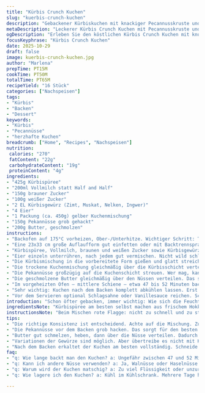 ```yaml
---
title: "Kürbis Crunch Kuchen"
slug: "kuerbis-crunch-kuchen"
description: "Gebackener Kürbiskuchen mit knackiger Pecannusskruste und einem feuchten Kürbispüree, das mit Gewürzen und Eiern vermischt wird. Die trockene Kuchenschicht obenauf verbindet süßen und nussigen Geschmack, übergossen mit geschmolzener Butter. Insgesamt eher reichhaltig, mit einer wirklich tollen Textur von saftig unten und knusprig oben. Leicht veränderbar, etwa durch andere Nussarten oder Gewürzmischungen, macht auch mit normale Sahne schmeckt sehr cremig. Backzeit und Temperaturen angepasst, um den perfekten Backzustand zu erreichen."
metaDescription: "Leckerer Kürbis Crunch Kuchen mit Pecannusskruste und saftigem Kürbispüree, perfekt für Herbst. Einfach zu backen und voller Geschmack."
ogDescription: "Erleben Sie den köstlichen Kürbis Crunch Kuchen mit knuspriger Nusskruste. Ideal für Herbsttage und besondere Anlässe."
focusKeyphrase: "Kürbis Crunch Kuchen"
date: 2025-10-29
draft: false
image: kuerbis-crunch-kuchen.jpg
author: "Marlena"
prepTime: PT15M
cookTime: PT50M
totalTime: PT65M
recipeYield: "16 Stück"
categories: ["Nachspeisen"]
tags:
- "Kürbis"
- "Backen"
- "Dessert"
keywords:
- "Kürbis"
- "Pecannüsse"
- "herzhafte Kuchen"
breadcrumb: ["Home", "Recipes", "Nachspeisen"]
nutrition: 
 calories: "270"
 fatContent: "22g"
 carbohydrateContent: "19g"
 proteinContent: "4g"
ingredients:
- "425g Kürbispüree"
- "200ml Vollmilch statt Half and Half"
- "150g brauner Zucker"
- "100g weißer Zucker"
- "2 EL Kürbisgewürz (Zimt, Muskat, Nelken, Ingwer)"
- "4 Eier"
- "1 Packung (ca. 450g) gelber Kuchenmischung"
- "150g Pekannüsse grob gehackt"
- "200g Butter, geschmolzen"
instructions:
- "Backofen auf 175°C vorheizen, Ober-/Unterhitze. Wichtiger Schritt: Temperatur nicht zu hoch – Kruste sonst zu dunkel, Kern noch roh."
- "Eine 23x33 cm große Auflaufform gut einfetten oder mit Backtrennspray einsprühen. Meiner Erfahrung nach: Backpapier unten hilft bei klebrigen Rändern."
- "Kürbispüree, Vollmilch, braunen und weißen Zucker sowie Kürbisgewürz in eine große Schüssel geben. Rührgerät oder Handmixer, aber nicht zu schnell. Gerade so, dass alles vermischt ist, nicht zu viel Luft reinrühren sonst wird der Kuchen zäh."
- "Eier einzeln unterrühren, nach jedem gut vermischen. Nicht wild schlagen, sonst zu luftige Masse. Gleichmäßiger, cremiger Teig entsteht so – Hauptpunkt für feuchten Kuchen."
- "Die Kürbismischung in die vorbereitete Form gießen und glatt streichen. Jetzt kein langes Rumrühren – Schichtung zählt."
- "Die trockene Kuchenmischung gleichmäßig über die Kürbisschicht verteilen. Sorgfältig, damit keine Kürbisspitzen rausschauen, sonst verbrennt's beim Backen."
- "Die Pekannüsse großzügig auf die Kuchenschicht streuen. Wer mag, kann Walnüsse oder Haselnüsse als Alternative nehmen, gibt anderen Crunch und Geschmack. Tipp: Wenn du keine Nüsse magst, geh auch mit Haferflocken für Biss."
- "Die geschmolzene Butter gleichmäßig über den Nüssen verteilen. Das sorgt für den typischen Crunch und verhindert Staubigkeit. Nicht ersparen, sonst wird's trocken."
- "Im vorgeheizten Ofen – mittlere Schiene – etwa 47 bis 52 Minuten backen. Stäbchenprobe ab 45 Minuten beginnen: Ein in die Mitte gestecktes Messer sollte sauber herauskommen, kein feuchter Teig mehr dran kleben."
- "Sehr wichtig: Kuchen nach dem Backen komplett abkühlen lassen. Erst dann anschneiden. Die Kruste ist am knusprigsten, wenn alles fest ist und das Aroma sich gesetzt hat."
- "Vor dem Servieren optional Schlagsahne oder Vanillesauce reichen. Schlagsahne rundet ab, gibt Frische zur süßen, tollen Kruste."
introduction: "Schon öfter gebacken, immer wichtig: Wie sich die Feuchtigkeit am Ende verhält. Kürbis bringt viel Saft, die trockene Kuchenmischung muss sorgfältig verteilt werden, sonst keine Balance. Bitte nicht nur nach Minuten backen – sitzt der Stäbchentest nicht, kann der Kuchen zu matschig bleiben. Ebenfalls: Kürbisgewürz dosieren, sonst wirkt der Kuchen fade. Ich tausche oft Half and Half gegen Vollmilch aus, funktioniert super und ist leichter greifbar. Nüsse ganz frisch hacken, lieblos gekaufte ältere Nüsse schmecken abgestanden und ruinieren den Crunch. Ein Stück nach dem Backen duftet verlockend, die Butter zischend und die erste Kruste bleibt unvergleichlich. Manchmal spinnt der Ofen – deswegen lieber am Schluss öfter Check machen. Die Variation mit Haferflocken statt Nüssen hier und dort mal ausprobiert, ergab tolle Konsistenzänderung, fast wie kleiner Streuselkuchen. Bei zu intensiver Süße weniger Zucker nehmen."
ingredientsNote: "Kürbispüree am besten selbst machen aus frischem Hokkaido oder Butternut, keine Dose, schmeckt frischer und sahniger. Milch statt Half and Half funktioniert problemlos, Vollmilch gibt gute Bindung. Zuckeranteile anpassen – brauner Zucker bringt Tiefe, weißer Zucker die Süße. Für das Gewürz nehme ich meist fertige Mischung, bei Bedarf frisch mahlen, zum Beispiel Zimt, Muskat, gemahlene Nelken und Ingwer. Eier sollten Zimmertemperatur haben, sonst gerinnt die Masse beim Backen. Die Kuchenmischung möglichst eine gute Marke mit feiner Konsistenz, grobe Kuchenmischungen funktionieren nicht so gut, der Crunch wird weniger. Für die Nusskruste Pekannüsse frisch gehackt, Alternativen: Walnüsse, Haselnüsse oder grobe Haferflocken. Butter unbedingt frisch geschmolzen, kalt wird sie klumpig und verteilt sich nicht gut. Um die Kruste noch intensiver zu machen, kann man die Butter vor dem Verteilen leicht salzen. Falls Allergien gegen Nüsse vorliegen, Haferflocken oder gehackte Samen (Sonnenblumenkern) sind eine Alternative."
instructionsNote: "Beim Mischen rote Flagge: nicht zu schnell und zu stark rühren. Das ergibt oft zähen Kuchen, besonders mit Kürbis. Mit einem stabilen Spatel umhüllen oder auf mittlerer Geschwindigkeit arbeiten. Eier nacheinander einrühren, damit sie sich optimal verbinden und sich keine Luftblasen bilden. Nach dem Backen gilt: nicht sofort schneiden, sonst fällt die Struktur auseinander. Kruste ist dann matschig. Die Pekannüsse vor dem Backen leicht grob hacken, damit sie beim Backen richtig knusprig bleiben und nicht zu scharf. Butter gut schmelzen, körnig wird die Oberfläche sonst uneben und wirkt ölig. Beim Verteilen der trockenen Kuchenschicht darauf achten, dass die Kürbismischung komplett bedeckt ist, sonst verbrennt der Kürbis an den Stellen. Backzeit immer mit Stäbchenprobe kontrollieren. Manchmal ist der Kuchen nach 47 Minuten fertig, manchmal braucht es 52. Geruch und Farbe der Kruste geben auch Hinweise; sie soll goldbraun sein, nicht dunkel, und setzt sich nicht fest, wenn man vorsichtig drückt. Der Kuchen sollte sich leicht vom Rand lösen, sonst eventuell noch kurz rein damit. Das Abschalten der Hitze und Tür einen Spalt offenlassen habe ich probiert – macht bei diesem Kuchen keinen Unterschied, besser konventionell backen. Servieren kann man mit frisch geschlagener Sahne oder einem Klecks Creme Fraiche, gibt auch Kontrast. Im Kühlschrank hält er sich ein paar Tage, Kruste verliert dann etwas Crunch, einfach kurz im Ofen oder Toaster aufbacken, um ihn wieder knusprig zu bekommen."
tips:
- "Die richtige Konsistenz ist entscheidend. Achte auf die Mischung. Zu viel Luft unterrühren, führt zu einem zähen Kuchen. Also sanft rühren, nicht wild mixen. Die Kürbismischung sollte cremig sein – das ist wichtig für den Feuchtigkeitsgrad."
- "Die Pekannüsse vor dem Backen grob hacken. Das sorgt für den besten Crunch. Schau, dass sie nicht zu dünn werden. Übertreibe es aber nicht – dann werden sie zu scharf. Alternativen wie Walnüsse sind möglich, liefern aber einen anderen Geschmack."
- "Butter gut schmelzen, heben, dann über die Nüsse verteilen. Dadurch wird die Kruste perfekt knusprig. Kalte Butter klumpt und verteilt sich nicht. Warm ist sie für den perfekten Biss wichtig. Oder leicht salzen, kann auch helfen."
- "Variationen der Gewürze sind möglich. Aber übertreibe es nicht mit Kürbisgewürz. Dosierung ist alles. Wenn es zu stark wird, verliert der Kuchen sein Aroma. Finde die Balance für den besten Geschmack."
- "Nach dem Backen erkaltet der Kuchen am besten vollständig. Schneide nicht sofort. Die Struktur bleibt stabiler und die Kruste knusprig. Auch helfen Gerüche, die den Fortschritt anzeigen, achte darauf."
faq:
- "q: Wie lange backt man den Kuchen? a: Ungefähr zwischen 47 und 52 Minuten. Stäbchenprobe nötig. Wenn das Messer sauber herauskommt, ist er fertig. Farbe wichtig; goldbraun ist optimal."
- "q: Kann ich andere Nüsse verwenden? a: Ja, Walnüsse oder Haselnüsse. Aber geschmacklich anders. Auch Haferflocken sind eine gute Wahl. Geben eine neue Textur, die ganz eigen ist."
- "q: Warum wird der Kuchen matschig? a: Zu viel Flüssigkeit oder unzureichendes Backen. Stäbchenprobe ist hier entscheidend. Temperatur zu hoch kann Rand dunkel, aber Kern roh lassen."
- "q: Wie lagere ich den Kuchen? a: Kühl im Kühlschrank. Mehrere Tage hält er sich. Kruste wird weich – einfach aufbacken im Ofen für den Crunch. Perfekte Lösung, wenn er etwas altbacken wird."

---
```

